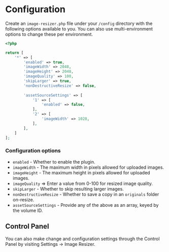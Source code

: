 # Configuration

Create an `image-resizer.php` file under your `/config` directory with the following options available to you. You can also use multi-environment options to change these per environment.

```php
<?php

return [
    '*' => [
        'enabled' => true,
        'imageWidth' => 2048,
        'imageHeight' => 2048,
        'imageQuality' => 100,
        'skipLarger' => true,
        'nonDestructiveResize' => false,
        
        'assetSourceSettings' => [
            '1' => [
                'enabled' => false,
            ],
            '2' => [
                'imageWidth' => 1028,
            ],
        ],
    ]
];
```

### Configuration options

- `enabled` - Whether to enable the plugin.
- `imageWidth` - The maximum width in pixels allowed for uploaded images.
- `imageHeight` - The maximum height in pixels allowed for uploaded images.
- `imageQuality` => Enter a value from 0-100 for resized image quality.
- `skipLarger` - Whether to skip resulting larger images.
- `nonDestructiveResize` - Whether to save a copy in an `originals` folder on-resize.
- `assetSourceSettings` - Provide any of the above as an array, keyed by the volume ID.

## Control Panel

You can also make change and configuration settings through the Control Panel by visiting Settings → Image Resizer.
 
